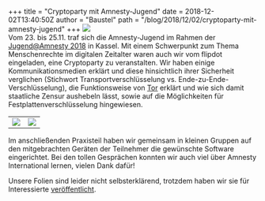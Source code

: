 +++
title = "Cryptoparty mit Amnesty-Jugend"
date = 2018-12-02T13:40:50Z
author = "Baustel"
path = "/blog/2018/12/02/cryptoparty-mit-amnesty-jugend"
+++
![](https://flipdot.org/blog/uploads/2018/Logo_Amnesty.serendipityThumb.png)  
Vom 23. bis 25.11. traf sich die Amnesty-Jugend im Rahmen der
[Jugend@Amnesty
2018](http://www.amnesty-jugend.de/jugendtreffen/jugendamnesty-2018/ "EINLADUNG ZU JUGEND@AMNESTY IN KASSEL VOM 23. BIS 25. NOVEMBER 2018")
in Kassel. Mit einem Schwerpunkt zum Thema Menschenrechte im digitalen
Zeitalter waren auch wir vom flipdot eingeladen, eine Cryptoparty zu
veranstalten. Wir haben einige Kommunikationsmedien erklärt und diese
hinsichtlich ihrer Sicherheit verglichen (Stichwort
Transportverschlüsselung vs. Ende-zu-Ende-Verschlüsselung), die
Funktionsweise von [Tor](https://www.torproject.org/) erklärt und wie
sich damit staatliche Zensur aushebeln lässt, sowie auf die
Möglichkeiten für Festplattenverschlüsselung hingewiesen.  
  

|                                                                                                                                                                      |                                                                                                                                                                          |
| -------------------------------------------------------------------------------------------------------------------------------------------------------------------- | ------------------------------------------------------------------------------------------------------------------------------------------------------------------------ |
| [![](https://flipdot.org/blog/uploads/2018/amnesty_cryptoworkshop_2018.serendipityThumb.jpg)](https://flipdot.org/blog/uploads/2018/amnesty_cryptoworkshop_2018.jpg) | [![](https://flipdot.org/blog/uploads/2018/amnesty_cryptoworkshop_2018_2.serendipityThumb.jpg)](https://flipdot.org/blog/uploads/2018/amnesty_cryptoworkshop_2018_2.jpg) |

  
  
Im anschließenden Praxisteil haben wir gemeinsam in kleinen Gruppen auf
den mitgebrachten Geräten der Teilnehmer die gewünschte Software
eingerichtet. Bei den tollen Gesprächen konnten wir auch viel über
Amnesty International lernen, vielen Dank dafür\!

Unsere Folien sind leider nicht selbsterklärend, trotzdem haben wir sie
für Interessierte
[veröffentlicht](https://github.com/flipdot/cryptoparty/raw/master/cryptoparty.odp).
